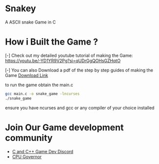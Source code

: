 # Snakey
A ASCII snake Game in C
# How i Built the Game ?
[-] Check out my detailed youtube tutorial of making the Game:
https://youtu.be/-YD1YR9V2Pg?si=qUDrGgQOHsGZHqtO

[-] You can also Download a pdf of the step by step guides of making the Game
[Download Link](https://drive.google.com/file/d/10i4Qn0VslCSzQ2X4bb7zHg332Vqf4kUn/view?usp=drive_link)

to run the game obtain the main.c
```bash
gcc main.c -o snake_game -lncurses
./snake_game
```
ensure you have ncurses and gcc or any compiler of your choice installed

# Join Our Game development community
* [C and C++ Game Dev Discord](https://discord.gg/ANy5Sr7wt2)
* [CPU Governor](https://discord.gg/QM97pDZHtY)
